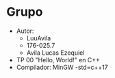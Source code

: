 # Grupo
- Autor:
  - LuuAvila
  - 176-025.7
  - Avila Lucas Ezequiel
- TP 00 "Hello, World!" en C++
- Compilador: MinGW -std=c++17
